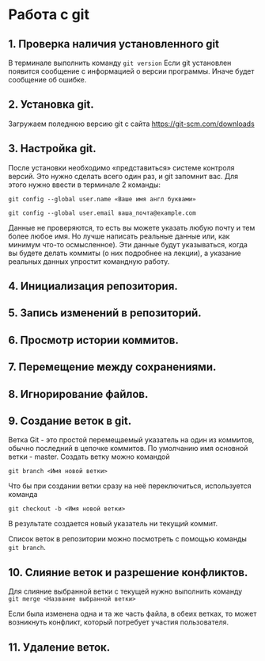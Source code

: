 # Работа с git

## 1. Проверка наличия установленного git

В терминале выполнить команду  `git version`
Если git установлен появится сообщение с информацией  о версии программы. Иначе будет сообщение об ошибке.

## 2. Установка git.
Загружаем поледнюю версию git с сайта https://git-scm.com/downloads

## 3. Настройка git.
После установки необходимо «представиться» системе контроля версий. Это нужно сделать всего один раз, и git запомнит вас. Для этого нужно ввести в терминале 2 команды:
```
git config --global user.name «Ваше имя англ буквами»

git config --global user.email ваша_почта@example.com
```

Данные не проверяются, то есть вы можете указать любую почту и тем более любое имя. Но лучше написать реальные данные или, как минимум что-то осмысленное). Эти данные будут указываться, когда вы будете делать коммиты (о них подробнее на лекции), а указание реальных данных упростит командную работу.

## 4. Инициализация репозитория.
## 5. Запись изменений в репозиторий.
## 6. Просмотр истории коммитов.
## 7. Перемещение между сохранениями.
## 8. Игнорирование файлов.
## 9. Создание веток в git.
Ветка Git - это простой перемещаемый указатель на один из коммитов, обычно последний в цепочке коммитов.
По умолчанию имя основной ветки - master.
Создать ветку можно командой 
```
git branch <Имя новой ветки>
```
Что бы при создании ветки сразу на неё переключиться, используется команда
```
git checkout -b <Имя новой ветки>
```
В результате создается новый указатель ни текущий коммит.

Список веток в репозитории можно посмотреть с помощью команды `git branch`.
## 10. Слияние веток и разрешение конфликтов.
Для слияние выбранной ветки с текущей нужно выполнить команду 
` git merge <Название выбранной ветки>`

Если была изменена одна и та же часть файла, в обеих ветках, то может возникнуть конфликт, который потребует участия пользователя.
## 11. Удаление веток.